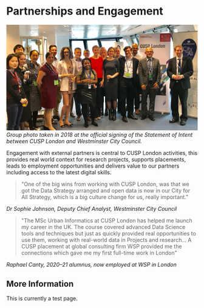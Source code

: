 # Partnerships and Engagement

![CUSP London Westminster Group](./assets/westminster.jpg)
*Group photo taken in 2018 at the official signing of the Statement of Intent between CUSP London and Westminster City Council.* 

Engagement with external partners is central to CUSP London activities, this provides real world context for research projects, supports placements, leads to employment opportunities and delivers value to our partners including access to the latest digital skills.
<br>

> "One of the big wins from working with CUSP London, was that we got the Data Strategy arranged and open data is now in our City for All Strategy, which is a big culture change for us, really important."

*Dr Sophie Johnson, Deputy Chief Analyst, Westminster City Council*
<br>

> "The MSc Urban Informatics at CUSP London has helped me launch my career in the UK. The course covered advanced Data Science tools and techniques but just as quickly provided real opportunities to use them, working with real-world data in Projects and research... 
A CUSP placement at global consulting firm WSP provided me the connections which gave me my first full-time work in London"

*Raphael Canty, 2020–21 alumnus, now employed at WSP in London*
<br>

## More Information
This is currently a test page.
